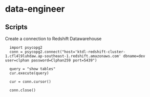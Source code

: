 # data-engineer

## Scripts
Create a connection to Redshift Datawarehouse

```
  import psycopg2
  conn = psycopg2.connect("host='ktdl-redshift-cluster-1.cfl4l9luhdaw.ap-southeast-1.redshift.amazonaws.com' dbname=dev user=clphan password=Clphan259 port=5439")

  query = "show tables"
  cur.execute(query)

  cur = conn.cursor()

  conn.close()
```



